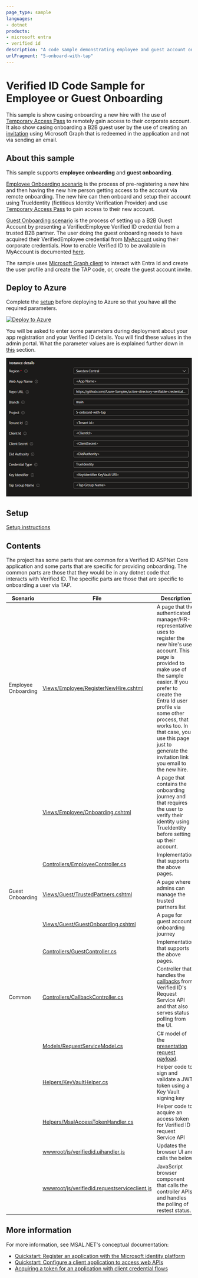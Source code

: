 ```yaml
---
page_type: sample
languages:
- dotnet
products:
- microsoft entra
- verified id
description: "A code sample demonstrating employee and guest account onboarding using Entra Verified ID"
urlFragment: "5-onboard-with-tap"
---
```

# Verified ID Code Sample for Employee or Guest Onboarding

This sample is show casing onboarding a new hire with the use of [Temporary Access Pass](https://learn.microsoft.com/en-us/entra/identity/authentication/howto-authentication-temporary-access-pass) 
to remotely gain access to their corporate account. It also show casing onboarding a B2B guest user by the use of creating an [invitation](https://learn.microsoft.com/en-us/graph/api/invitation-post) using Microsoft Graph that is redeemed in the application and not via sending an email.

## About this sample

This sample supports **employee onboarding** and **guest onboarding**. 

[Employee Onboarding scenario](EmployeeOnboarding.md) is the process of pre-registering a new hire and then having the new hire person getting access to the account via remote onboarding. 
The new hire can then onboard and setup their account using TrueIdentity (fictitious Identity Verification Provider) and use [Temporary Access Pass](https://learn.microsoft.com/en-us/entra/identity/authentication/howto-authentication-temporary-access-pass) 
to gain access to their new account. 

[Guest Onboarding scenario](GuestOnboarding.md) is the process of setting up a B2B Guest Account by presenting a VerifiedEmployee Verified ID credential from a trusted B2B partner. 
The user doing the guest onboarding needs to have acquired their VerifiedEmployee credential from [MyAccount](https://myaccount.microsoft.com) using their corporate credentials. 
How to enable Verified ID to be available in MyAccount is documented [here](https://learn.microsoft.com/en-us/entra/verified-id/verifiable-credentials-configure-tenant-quick#myaccount-available-now-to-simplify-issuance-of-workplace-credentials).

The sample uses [Microsoft Graph client](https://learn.microsoft.com/en-us/graph/sdks/create-client?tabs=csharp) to interact with Entra Id and create the user profile and create the TAP code, or, create the guest account invite.

## Deploy to Azure

Complete the [setup](#Setup) before deploying to Azure so that you have all the required parameters.

[![Deploy to Azure](https://aka.ms/deploytoazurebutton)](https://portal.azure.com/#create/Microsoft.Template/uri/https%3A%2F%2Fraw.githubusercontent.com%2Fstefandr%2FPOCNewHire%2FARMTemplate%2Ftemplate.json)

You will be asked to enter some parameters during deployment about your app registration and your Verified ID details. You will find these values in the admin portal. 
What the parameter values are is explained further down in [this](#update-appsettingsjson) section.

![Deployment Parameters](ReadmeFiles/DeployToAzure.png)

## Setup

[Setup instructions](Setup.md)

## Contents

The project has some parts that are common for a Verified ID ASPNet Core application and some parts that are specific for providing onboarding. 
The common parts are those that they would be in any dotnet code that interacts with Verified ID. The specific parts are those that are specific to onboarding a user via TAP.

| Scenario | File | Description |
|------|--------|--------|
| Employee Onboarding | [Views/Employee/RegisterNewHire.cshtml](Views/Employee/RegisterNewHire.cshtml) | A page that the authenticated manager/HR-representative uses to register the new hire's user account. This page is provided to make use of the sample easier. If you prefer to create the Entra Id user profile via some other process, that works too. In that case, you use this page just to generate the invitation link you email to the new hire. |
| | [Views/Employee/Onboarding.cshtml](Views/Employee/Onboarding.cshtml) | A page that contains the onboarding journey and that requires the user to verify their identity using TrueIdentity before setting up their account. |
| | [Controllers/EmployeeController.cs](Controllers/EmployeeController.cs) | Implementation that supports the above pages. |
| Guest Onboarding | [Views/Guest/TrustedPartners.cshtml](Views/Guest/TrustedPartners.cshtml) | A page where admins can manage the trusted partners list |
| | [Views/Guest/GuestOnboarding.cshtml](Views/Guest/GuestOnboarding.cshtml) | A page for guest account onboarding journey |
| | [Controllers/GuestController.cs](Controllers/GuestController.cs) | Implementation that supports the above pages. |
| Common | [Controllers/CallbackController.cs](Controllers/CallbackController.cs) | Controller that handles the [callbacks](https://learn.microsoft.com/en-us/entra/verified-id/presentation-request-api#callback-events) from Verified ID's Request Service API and that also serves status polling from the UI. |
| | [Models/RequestServiceModel.cs](Models/RequestServiceModel.cs) | C# model of the [presentation request payload](https://learn.microsoft.com/en-us/entra/verified-id/presentation-request-api#presentation-request-payload). |
| | [Helpers/KeyVaultHelper.cs](Helpers/KeyVaultHelper.cs) | Helper code to sign and validate a JWT token using a Key Vault signing key |
| | [Helpers/MsalAccessTokenHandler.cs](Helpers/MsalAccessTokenHandler.cs) | Helper code to acquire an access token for Verified ID request Service API |
| | [wwwroot/js/verifiedid.uihandler.js](wwwroot/js/verifiedid.uihandler.js) | Updates the browser UI and calls the below |
| | [wwwroot/js/verifiedid.requestserviceclient.js](wwwroot/js/verifiedid.requestservice.client.js) | JavaScript browser component that calls the controller APIs and handles the polling of restest status. |

## More information

For more information, see MSAL.NET's conceptual documentation:

- [Quickstart: Register an application with the Microsoft identity platform](https://docs.microsoft.com/azure/active-directory/develop/quickstart-register-app)
- [Quickstart: Configure a client application to access web APIs](https://docs.microsoft.com/azure/active-directory/develop/quickstart-configure-app-access-web-apis)
- [Acquiring a token for an application with client credential flows](https://aka.ms/msal-net-client-credentials)
